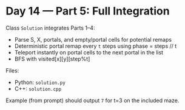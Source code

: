 # Day 14 — Part 5: Full Integration

Class `Solution` integrates Parts 1–4:
- Parse S, X, portals, and empty/portal cells for potential remaps
- Deterministic portal remap every `t` steps using phase = steps // t
- Teleport instantly on portal cells to the next portal in the list
- BFS with visited[x][y][step%t]

Files:
- Python: `solution.py`
- C++: `solution.cpp`

Example (from prompt) should output `7` for t=3 on the included maze.
